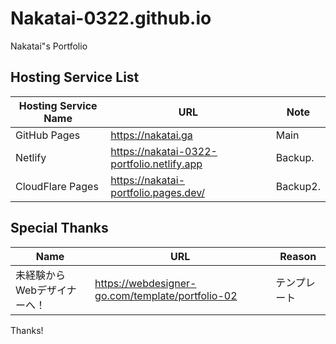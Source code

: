 # Nakatai-0322.github.io

Nakatai"s Portfolio

## Hosting Service List

| Hosting Service Name        | URL                                  | Note      |
| --- | --- | --- |
| GitHub Pages     | https://nakatai.ga                   | Main      |
| Netlify          | https://nakatai-0322-portfolio.netlify.app         | Backup.   |
| CloudFlare Pages | https://nakatai-portfolio.pages.dev/ | Backup2. |

## Special Thanks

|Name|URL|Reason|
|--- | --- |---|
|未経験からWebデザイナーへ！|https://webdesigner-go.com/template/portfolio-02|テンプレート|

Thanks!
